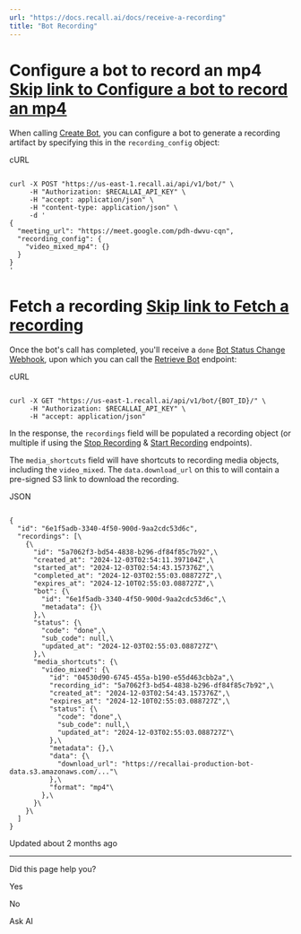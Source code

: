```yaml
---
url: "https://docs.recall.ai/docs/receive-a-recording"
title: "Bot Recording"
---
```


# Configure a bot to record an mp4   [Skip link to Configure a bot to record an mp4](https://docs.recall.ai/docs/receive-a-recording\#configure-a-bot-to-record-an-mp4)

When calling [Create Bot](https://docs.recall.ai/reference/bot_create), you can configure a bot to generate a recording artifact by specifying this in the `recording_config` object:

cURL

```rdmd-code lang-curl theme-light

curl -X POST "https://us-east-1.recall.ai/api/v1/bot/" \
     -H "Authorization: $RECALLAI_API_KEY" \
     -H "accept: application/json" \
     -H "content-type: application/json" \
     -d '
{
  "meeting_url": "https://meet.google.com/pdh-dwvu-cqn",
  "recording_config": {
    "video_mixed_mp4": {}
  }
}
'

```

# Fetch a recording   [Skip link to Fetch a recording](https://docs.recall.ai/docs/receive-a-recording\#fetch-a-recording)

Once the bot's call has completed, you'll receive a `done` [Bot Status Change Webhook](https://docs.recall.ai/docs/status-change-webhooks-setup-verification), upon which you can call the [Retrieve Bot](https://docs.recall.ai/reference/bot_retrieve) endpoint:

cURL

```rdmd-code lang-curl theme-light

curl -X GET "https://us-east-1.recall.ai/api/v1/bot/{BOT_ID}/" \
     -H "Authorization: $RECALLAI_API_KEY" \
     -H "accept: application/json"

```

In the response, the `recordings` field will be populated a recording object (or multiple if using the [Stop Recording](https://docs.recall.ai/reference/bot_stop_recording_create) & [Start Recording](https://docs.recall.ai/reference/bot_start_recording_create) endpoints).

The `media_shortcuts` field will have shortcuts to recording media objects, including the `video_mixed`. The `data.download_url` on this to will contain a pre-signed S3 link to download the recording.

JSON

```rdmd-code lang-json theme-light

{
  "id": "6e1f5adb-3340-4f50-900d-9aa2cdc53d6c",
  "recordings": [\
    {\
      "id": "5a7062f3-bd54-4838-b296-df84f85c7b92",\
      "created_at": "2024-12-03T02:54:11.397104Z",\
      "started_at": "2024-12-03T02:54:43.157376Z",\
      "completed_at": "2024-12-03T02:55:03.088727Z",\
      "expires_at": "2024-12-10T02:55:03.088727Z",\
      "bot": {\
        "id": "6e1f5adb-3340-4f50-900d-9aa2cdc53d6c",\
        "metadata": {}\
      },\
      "status": {\
        "code": "done",\
        "sub_code": null,\
        "updated_at": "2024-12-03T02:55:03.088727Z"\
      },\
      "media_shortcuts": {\
        "video_mixed": {\
          "id": "04530d90-6745-455a-b190-e55d463cbb2a",\
          "recording_id": "5a7062f3-bd54-4838-b296-df84f85c7b92",\
          "created_at": "2024-12-03T02:54:43.157376Z",\
          "expires_at": "2024-12-10T02:55:03.088727Z",\
          "status": {\
            "code": "done",\
            "sub_code": null,\
            "updated_at": "2024-12-03T02:55:03.088727Z"\
          },\
          "metadata": {},\
          "data": {\
            "download_url": "https://recallai-production-bot-data.s3.amazonaws.com/..."\
          },\
          "format": "mp4"\
        },\
      }\
    }\
  ]
}

```

Updated about 2 months ago

* * *

Did this page help you?

Yes

No

Ask AI